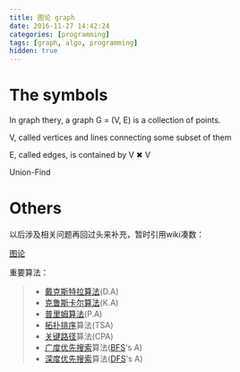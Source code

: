 ```yaml
---
title: 图论 graph
date: 2016-11-27 14:42:24
categories: [programming]
tags: [graph, algo, programming]
hidden: true
---
```


# The symbols

In graph thery, a graph G = (V, E) is a collection of points.

V, called vertices and lines connecting some subset of them

E, called edges, is contained by V ✖ V

Union-Find

# Others

以后涉及相关问题再回过头来补充，暂时引用wiki凑数：

[图论](https://zh.wikipedia.org/wiki/%E5%9B%BE%E8%AE%BA)

重要算法：

>- [戴克斯特拉算法](https://zh.wikipedia.org/wiki/%E6%88%B4%E5%85%8B%E6%96%AF%E7%89%B9%E6%8B%89%E7%AE%97%E6%B3%95)(D.A)
>- [克鲁斯卡尔算法](https://zh.wikipedia.org/wiki/%E5%85%8B%E9%B2%81%E6%96%AF%E5%85%8B%E5%B0%94%E6%BC%94%E7%AE%97%E6%B3%95)(K.A)
>- [普里姆算法](https://zh.wikipedia.org/wiki/%E6%99%AE%E9%87%8C%E5%A7%86%E7%AE%97%E6%B3%95)(P.A)
>- [拓扑排序](https://zh.wikipedia.org/wiki/%E6%8B%93%E6%89%91%E6%8E%92%E5%BA%8F)算法(TSA)
>- [关键路径](https://zh.wikipedia.org/wiki/%E5%85%B3%E9%94%AE%E8%B7%AF%E5%BE%84)算法(CPA)
>- [广度优先搜索](https://zh.wikipedia.org/wiki/%E5%B9%BF%E5%BA%A6%E4%BC%98%E5%85%88%E6%90%9C%E7%B4%A2)算法([BFS](https://zh.wikipedia.org/wiki/BFS)'s A)
>- [深度优先搜索](https://zh.wikipedia.org/wiki/%E6%B7%B1%E5%BA%A6%E4%BC%98%E5%85%88%E6%90%9C%E7%B4%A2)算法([DFS](https://zh.wikipedia.org/wiki/DFS)'s A)

